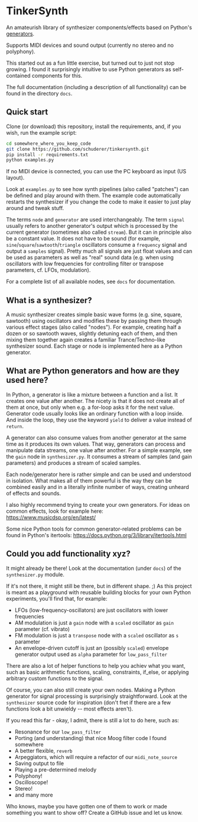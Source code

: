 # TinkerSynth

An amateurish library of synthesizer components/effects based on Python's [generators](https://wiki.python.org/moin/Generators).

Supports MIDI devices and sound output (currently no stereo and no polyphony).

This started out as a fun little exercise, but turned out to just not stop growing.
I found it surprisingly intuitive to use Python generators as self-contained components for this.

The full documentation (including a description of all functionality) can be found in
the directory `docs`.

## Quick start

Clone (or download) this repository, install the requirements,
and, if you wish, run the example script:

```bash
cd somewhere_where_you_keep_code
git clone https://github.com/schuderer/tinkersynth.git
pip install -r requirements.txt
python examples.py
```

If no MIDI device is connected, you can use the PC keyboard as input (US layout).

Look at `examples.py` to see how synth pipelines (also called "patches") can be defined and play around with
them. The example code automatically restarts the synthesizer if you change the code
to make it easier to just play around and tweak stuff.

The terms `node` and `generator` are used interchangeably. The term `signal` usually refers
to another generator's output which is processed by the current generator (sometimes also called `stream`).
But it can in principle also be a constant value. It does not have to be sound
(for example, `sine`/`square`/`sawtooth`/`triangle` oscillators consume a `frequency` signal
and output a `samples` signal). Pretty much all signals are just float values and
can be used as parameters as well as "real" sound data (e.g. when using 
oscillators with low frequencies for controlling filter or transpose parameters, 
cf. LFOs, modulation).

For a complete list of all available nodes, see `docs` for documentation.

## What is a synthesizer?

A music synthesizer creates simple basic wave forms (e.g. sine, square, sawtooth)
using oscillators and modifies these by passing them through various effect stages
(also called "nodes"). For example, creating half a dozen or so sawtooth waves,
slightly detuning each of them, and then mixing them together again creates a
familiar Trance/Techno-like synthesizer sound. Each stage or node is implemented
here as a Python generator.

## What are Python generators and how are they used here?

In Python, a generator is like a mixture between a function and a list. It creates
one value after another. The nicety is that it does not create all of them at once,
but only when e.g. a for-loop asks it for the next value. Generator code usually looks
like an ordinary function with a loop inside. And inside the loop, they use the keyword
`yield` to deliver a value instead of `return`.

A generator can also consume values from another generator at the same time as it
produces its own values. That way, generators can process and manipulate data streams,
one value after another. For a simple example, see the `gain` node in `synthesizer.py`.
It consumes a stream of samples (and gain parameters) and produces a stream of scaled
samples.

Each node/generator here is rather simple and can be used and understood in
isolation. What makes all of them powerful is the way they can be combined easily and
in a literally infinite number of ways, creating unheard of effects and sounds.

I also highly recommend trying to create your own generators. For ideas on common effects,
look for example here: https://www.musicdsp.org/en/latest/

Some nice Python tools for common generator-related problems can be found
in Python's itertools: https://docs.python.org/3/library/itertools.html

## Could you add functionality xyz?

It might already be there! Look at the documentation (under `docs`)
of the `synthesizer.py` module.

If it's not there, it might still be there, but in different shape. ;) As this project is meant as a playground 
with reusable building blocks
for your own Python experiments, you'll find that, for example:
 - LFOs (low-frequency-oscillators) are just oscillators with lower frequencies
 - AM modulation is just a `gain` node with a `scaled` oscillator as `gain` parameter (cf. vibrato)
 - FM modulation is just a `transpose` node with a `scaled` oscillator as `s` parameter
 - An envelope-driven cutoff is just an (possibly `scaled`) envelope generator output used as `alpha` parameter for `low_pass_filter`

There are also a lot of helper functions to help you achiev what you want,
such as basic arithmetic functions, scaling, constraints, if_else, or applying
arbitrary custom functions to the signal.

Of course, you can also still create your own nodes. Making a Python generator for
signal processing is surprisingly straightforward. Look at the `synthesizer` source code
for inspiration (don't fret if there are a few functions look a bit unwieldy -- most effects aren't).

If you read this far - okay, I admit, there is still a lot to do here, such as:
 - Resonance for our `low_pass_filter`
 - Porting (and understanding) that nice Moog filter code I found somewhere
 - A better flexible, `reverb`
 - Arpeggiators, which will require a refactor of our `midi_note_source`
 - Saving output to file
 - Playing a pre-determined melody
 - Polyphony!
 - Oscilloscope!
 - Stereo!
 - and many more

Who knows, maybe you have gotten one of them to work or made something you want to show off?
Create a GitHub issue and let us know.
